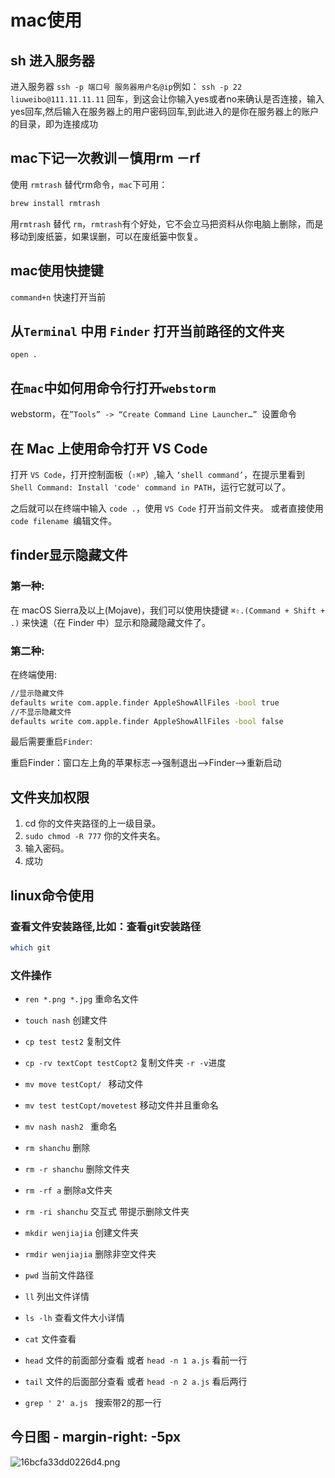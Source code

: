 # mac使用
## sh 进入服务器

进入服务器 `ssh -p 端口号 服务器用户名@ip`例如： `ssh -p 22 liuweibo@111.11.11.11`
回车，到这会让你输入yes或者no来确认是否连接，输入yes回车,然后输入在服务器上的用户密码回车,到此进入的是你在服务器上的账户的目录，即为连接成功

## mac下记一次教训－慎用rm －rf

使用 `rmtrash` 替代rm命令，`mac`下可用：

```sh
brew install rmtrash
```

用`rmtrash` 替代 `rm`，`rmtrash`有个好处，它不会立马把资料从你电脑上删除，而是移动到废纸篓，如果误删，可以在废纸篓中恢复。

## mac使用快捷键
`command+n` 快速打开当前

## 从`Terminal` 中用 `Finder` 打开当前路径的文件夹

`open .`

## 在`mac`中如何用命令行打开`webstorm`

webstorm，在`”Tools” -> “Create Command Line Launcher…” `设置命令

## 在 Mac 上使用命令打开 VS Code
打开 `VS Code`，打开控制面板（`⇧⌘P`）,输入 `‘shell command’`，在提示里看到 `Shell Command: Install 'code' command in PATH`，运行它就可以了。

之后就可以在终端中输入 `code .`，使用 `VS Code` 打开当前文件夹。
或者直接使用 `code filename `编辑文件。



## finder显示隐藏文件
### 第一种:
在 macOS Sierra及以上(Mojave)，我们可以使用快捷键 `⌘⇧.(Command + Shift + .)` 来快速（在 Finder 中）显示和隐藏隐藏文件了。
###  第二种:
在终端使用:

```bash
//显示隐藏文件
defaults write com.apple.finder AppleShowAllFiles -bool true
//不显示隐藏文件
defaults write com.apple.finder AppleShowAllFiles -bool false

```
最后需要重启`Finder`:

重启Finder：窗口左上角的苹果标志-->强制退出-->Finder-->重新启动



## 文件夹加权限

1. cd 你的文件夹路径的上一级目录。
2. `sudo chmod -R 777` 你的文件夹名。
3. 输入密码。
4. 成功

## linux命令使用
### 查看文件安装路径,比如：查看git安装路径
```bash
which git
```
### 文件操作
- `ren *.png *.jpg`  重命名文件

- `touch nash` 创建文件

- `cp test test2`    复制文件

- `cp -rv textCopt testCopt2`  复制文件夹 `-r -v`进度

- `mv move testCopt/ `     移动文件

- `mv test testCopt/movetest`  移动文件并且重命名

- `mv nash nash2 ` 重命名

- `rm shanchu`   删除

- `rm -r shanchu`   删除文件夹

- `rm -rf a` 删除a文件夹

- `rm -ri shanchu`   交互式 带提示删除文件夹

- `mkdir wenjiajia` 创建文件夹

- `rmdir wenjiajia` 删除非空文件夹

- `pwd` 当前文件路径

- `ll` 列出文件详情
- `ls -lh` 查看文件大小详情

- `cat` 文件查看

- `head` 文件的前面部分查看 或者  `head -n 1 a.js` 看前一行

- `tail` 文件的后面部分查看 或者  `head -n 2 a.js` 看后两行

- `grep ' 2' a.js ` 搜索带2的那一行

## 今日图 - margin-right: -5px
![16bcfa33dd0226d4.png](../../../images/16bcfa33dd0226d4.png)
